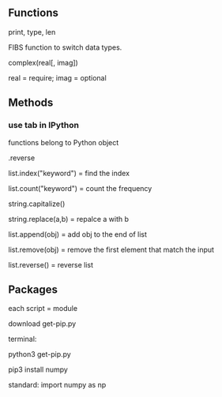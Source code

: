 ## Functions
print, type, len

FIBS function to 
switch data types.

complex(real[, imag])

real = require;
imag = optional

## Methods

### use tab in IPython 

functions belong to Python object

.reverse

list.index("keyword") = find the index

list.count("keyword") = count the frequency

string.capitalize()

string.replace(a,b) = repalce a with b

list.append(obj) = add obj to the end of list

list.remove(obj) = remove the first element that 
match the input

list.reverse() = reverse list

## Packages

each script = module

download get-pip.py

terminal:

python3 get-pip.py

pip3 install numpy


standard: import numpy as np